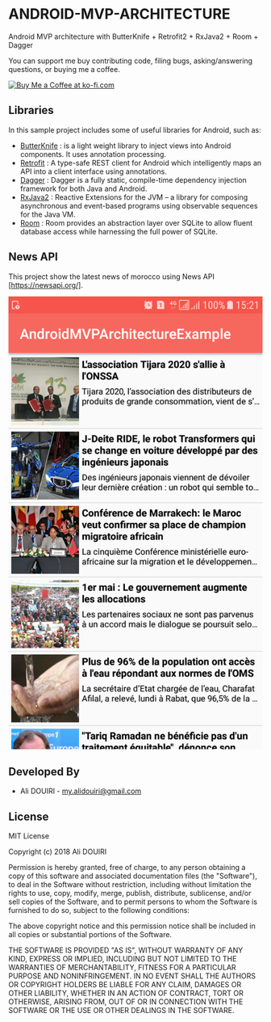 # ANDROID-MVP-ARCHITECTURE

Android MVP architecture with ButterKnife + Retrofit2 + RxJava2 + Room + Dagger

You can support me buy contributing code, filing bugs, asking/answering questions, or buying me a coffee.

<a href='https://ko-fi.com/alidouiri' target='_blank'>
  <img height='36' style='border:0px;height:36px;' src='https://az743702.vo.msecnd.net/cdn/kofi3.png?v=2' border='0' alt='Buy Me a Coffee at ko-fi.com' />
</a>

## Libraries

In this sample project includes some of useful libraries for Android, such as:

- [ButterKnife](http://jakewharton.github.io/butterknife/) : is a light weight library to inject views into Android components. It uses annotation processing.
- [Retrofit](http://square.github.io/retrofit/) : A type-safe REST client for Android which intelligently maps an API into a client interface using annotations.
- [Dagger](https://google.github.io/dagger/) : Dagger is a fully static, compile-time dependency injection framework for both Java and Android.
- [RxJava2](https://github.com/ReactiveX/RxJava) : Reactive Extensions for the JVM – a library for composing asynchronous and event-based programs using observable sequences for the Java VM.
- [Room](https://developer.android.com/training/data-storage/room/) : Room provides an abstraction layer over SQLite to allow fluent database access while harnessing the full power of SQLite.


## News API

This project show the latest news of morocco using News API [https://newsapi.org/].

![](media/capture.png)

## Developed By

* Ali DOUIRI  - <my.alidouiri@gmail.com>

## License

MIT License

Copyright (c) 2018 Ali DOUIRI

Permission is hereby granted, free of charge, to any person obtaining a copy
of this software and associated documentation files (the "Software"), to deal
in the Software without restriction, including without limitation the rights
to use, copy, modify, merge, publish, distribute, sublicense, and/or sell
copies of the Software, and to permit persons to whom the Software is
furnished to do so, subject to the following conditions:

The above copyright notice and this permission notice shall be included in all
copies or substantial portions of the Software.

THE SOFTWARE IS PROVIDED "AS IS", WITHOUT WARRANTY OF ANY KIND, EXPRESS OR
IMPLIED, INCLUDING BUT NOT LIMITED TO THE WARRANTIES OF MERCHANTABILITY,
FITNESS FOR A PARTICULAR PURPOSE AND NONINFRINGEMENT. IN NO EVENT SHALL THE
AUTHORS OR COPYRIGHT HOLDERS BE LIABLE FOR ANY CLAIM, DAMAGES OR OTHER
LIABILITY, WHETHER IN AN ACTION OF CONTRACT, TORT OR OTHERWISE, ARISING FROM,
OUT OF OR IN CONNECTION WITH THE SOFTWARE OR THE USE OR OTHER DEALINGS IN THE
SOFTWARE.
